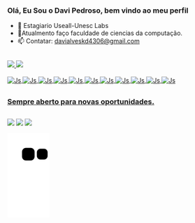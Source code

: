 ### Olá, Eu Sou o Davi Pedroso, bem vindo ao meu perfil

- 🔭 Estagiario Useall-Unesc Labs
- 🌱Atualmento faço faculdade de ciencias da computação.
- 📫 Contatar: davialveskd4306@gmail.com
##
<div align="left">
  <a href="https://github.com/ODaviPedroso">
  <img height="170px"  src="https://github-readme-stats.vercel.app/api?username=ODaviPedroso&show_icons=true&theme=dracula&include_all_commits=true&count_private=true"/>
  <img height="170px"  src="https://github-readme-stats.vercel.app/api/top-langs/?username=ODaviPedroso&layout=compact&langs_count=7&theme=dracula"/>
</div>
<div style="display: inline_block"><br>
  <img align="center" alt="Js" height="30" width="40" src="https://cdn.jsdelivr.net/gh/devicons/devicon/icons/mysql/mysql-original.svg"/>
  <img align="center" alt="Js" height="30" width="40" src="https://cdn.jsdelivr.net/gh/devicons/devicon/icons/visualstudio/visualstudio-plain.svg"/>
  <img align="center" alt="Js" height="30" width="40" src="https://cdn.jsdelivr.net/gh/devicons/devicon/icons/docker/docker-plain.svg"/>
  <img align="center" alt="Js" height="30" width="40" src="https://cdn.jsdelivr.net/gh/devicons/devicon/icons/sass/sass-original.svg"/>
  <img align="center" alt="Js" height="30" width="40" src="https://cdn.jsdelivr.net/gh/devicons/devicon/icons/typescript/typescript-original.svg"/>
  <img align="center" alt="Js" height="30" width="40" src="https://cdn.jsdelivr.net/gh/devicons/devicon/icons/react/react-original.svg"/>
  <img align="center" alt="Js" height="30" width="40" src="https://cdn.jsdelivr.net/gh/devicons/devicon/icons/csharp/csharp-original.svg"/>
  <img align="center" alt="Js" height="30" width="40" src="https://cdn.jsdelivr.net/gh/devicons/devicon/icons/c/c-line.svg"/>
  <img align="center" alt="Js" height="30" width="40" src="https://cdn.jsdelivr.net/gh/devicons/devicon/icons/html5/html5-original.svg" />
  <img align="center" alt="Js" height="30" width="40"src="https://cdn.jsdelivr.net/gh/devicons/devicon/icons/javascript/javascript-original.svg"/>
  <img align="center" alt="Js" height="30" width="40"  src="https://cdn.jsdelivr.net/gh/devicons/devicon/icons/css3/css3-original.svg" />
</div>

##
### Sempre aberto para novas oportunidades.
##
<div>
  <a href="https://instagram.com/o_davi_pedroso" target="_blank"><img src="https://img.shields.io/badge/-Instagram-%23E4405F?style=for-the-badge&logo=instagram&logoColor=white" target="_blank"></a>
  <a href = "mailto:davialveskd4306@gmail.com"><img src="https://img.shields.io/badge/-Gmail-%23333?style=for-the-badge&logo=gmail&logoColor=white" target="_blank"></a>
   <a href="https://www.linkedin.com/in/davi-alves-66765820b/" target="_blank"><img src="https://img.shields.io/badge/-LinkedIn-%230077B5?style=for-the-badge&logo=linkedin&logoColor=white" target="_blank"></a> 
   
 ![snake gif](https://github.com/ODaviPedroso/ODaviPedroso/blob/output/github-contribution-grid-snake.svg)
    
</div>

